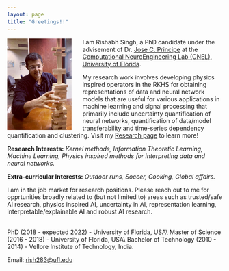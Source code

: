 ```yaml
---
layout: page
title: "Greetings!!"
---
```

<img style="float: left; padding-right:25px" src="assets/me.JPG" width="30%" height="30%">I am Rishabh Singh, a PhD candidate under the advisement of Dr. [Jose C. Principe](https://www.ece.ufl.edu/people/faculty/jose-c-principe/) at the [Computational NeuroEngineering Lab (CNEL)](http://www.cnel.ufl.edu), [University of Florida](https://www.ufl.edu).

My research work involves developing physics inspired operators in the RKHS for obtaining representations of data and neural network models that are useful for various applications in machine learning and signal processing that primarily include uncertainty quantification of neural networks, quantification of data/model transferability and time-series dependency quantification and clustering. Visit my [Research page](research.md) to learn more!

**Research Interests:** *Kernel methods, Information Theoretic Learning, Machine Learning, Physics inspired methods for interpreting data and neural networks.*

**Extra-curricular Interests:** *Outdoor runs, Soccer, Cooking, Global affairs.*

I am in the job market for research positions. Please reach out to me for opprtunities broadly related to (but not limited to) areas such as trusted/safe AI research, physics inspired AI, uncertainty in AI, representation learning, interpretable/explainable AI and robust AI research.

<br>
PhD (2018 - expected 2022) - University of Florida, USA\
Master of Science (2016 - 2018) - University of Florida, USA\
Bachelor of Technology (2010 - 2014) - Vellore Institute of Technology, India.

<br>


Email: rish283@ufl.edu

<!-- ![Visitor Count](https : //profile-counter.glitch.me/rish283/count.svg) -->

